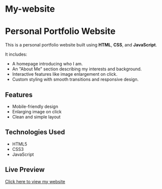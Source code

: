 # My-website

# Personal Portfolio Website

This is a personal portfolio website built using **HTML**, **CSS**, and **JavaScript**.

It includes:
- A homepage introducing who I am.
- An "About Me" section describing my interests and background.
- Interactive features like image enlargement on click.
- Custom styling with smooth transitions and responsive design.

## Features
- Mobile-friendly design
- Enlarging image on click
- Clean and simple layout

## Technologies Used
- HTML5
- CSS3
- JavaScript 

## Live Preview  
[Click here to view my website]([https://roaa6700.github.io/My-website/](https://roaak67.github.io/My-website/))

